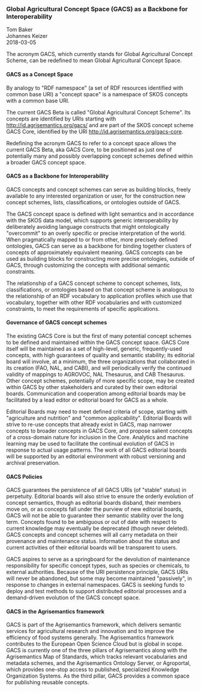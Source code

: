 ### Global Agricultural Concept Space (GACS) as a Backbone for Interoperability

Tom Baker <br>
Johannes Keizer <br>
2018-03-05

The acronym GACS, which currently stands for Global Agricultural Concept Scheme, can be redefined to mean Global Agricultural Concept Space.  

#### GACS as a Concept Space

By analogy to "RDF namespace" (a set of RDF resources identified with common base URI) a "concept space" is a namespace of SKOS concepts with a common base URI.

The current GACS Beta is called "Global Agricultural Concept Scheme".  Its concepts are identified by URIs starting with http://id.agrisemantics.org/gacs/ and are part of the SKOS concept scheme GACS Core, identified by the URI http://id.agrisemantics.org/gacs-core.

Redefining the acronym GACS to refer to a concept space allows the current GACS Beta, aka GACS Core, to be positioned as just one of potentially many and possibly overlapping concept schemes defined within a broader GACS concept space.

#### GACS as a Backbone for Interoperability

GACS concepts and concept schemes can serve as building blocks, freely available to any interested organization or user, for the construction new concept schemes, lists, classifications, or ontologies outside of GACS.

The GACS concept space is defined with light semantics and in accordance with the SKOS data model, which supports generic interoperability by deliberately avoiding language constructs that might ontologically "overcommit" to an overly specific or precise interpretation of the world.  When pragmatically mapped to or from other, more precisely defined ontologies, GACS can serve as a backbone for binding together clusters of concepts of approximately equivalent meaning.  GACS concepts can be used as building blocks for constructing more precise ontologies, outside of GACS, through customizing the concepts with additional semantic constraints.

The relationship of a GACS concept scheme to concept schemes, lists, classifications, or ontologies based on that concept scheme is analogous to the relationship of an RDF vocabulary to application profiles which use that vocabulary, together with other RDF vocabularies and with customized constraints, to meet the requirements of specific applications.  

#### Governance of GACS concept schemes

The existing GACS Core is but the first of many potential concept schemes to be defined and maintained within the GACS concept space.  GACS Core itself will be maintained as a set of high-level, generic, frequently-used concepts, with high guarantees of quality and semantic stability; its editorial board will involve, at a minimum, the three organizations that collaborated in its creation (FAO, NAL, and CABI), and will periodically verify the continued validity of mappings to AGROVOC, NAL Thesaurus, and CAB Thesaurus.  Other concept schemes, potentially of more specific scope, may be created within GACS by other stakeholders and curated by their own editorial boards.  Communication and cooperation among editorial boards may be facilitated by a lead editor or editorial board for GACS as a whole.

Editorial Boards may need to meet defined criteria of scope, starting with "agriculture and nutrition" and "common applicability".  Editorial Boards will strive to re-use concepts that already exist in GACS, map narrower concepts to broader concepts in GACS Core, and propose salient concepts of a cross-domain nature for inclusion in the Core.  Analytics and machine learning may be used to facilitate the continual evolution of GACS in response to actual usage patterns.  The work of all GACS editorial boards will be supported by an editorial environment with robust versioning and archival preservation.

#### GACS Policies

GACS guarantees the persistence of all GACS URIs (of "stable" status) in perpetuity.  Editorial boards will also strive to ensure the orderly evolution of concept semantics, though as editorial boards disband, their members move on, or as concepts fall under the purview of new editorial boards, GACS will not be able to guarantee their semantic stability over the long term.  Concepts found to be ambiguous or out of date with respect to current knowledge may eventually be deprecated (though never deleted).  GACS concepts and concept schemes will all carry metadata on their provenance and maintenance status.  Information about the status and current activities of their editorial boards will be transparent to users.

GACS aspires to serve as a springboard for the devolution of maintenance responsibility for specific concept types, such as species or chemicals, to external authorities.  Because of the URI persistence principle, GACS URIs will never be abandoned, but some may become maintained "passively", in response to changes in external namespaces.  GACS is seeking funds to deploy and test methods to support distributed editorial processes and a demand-driven evolution of the GACS concept space.

#### GACS in the Agrisemantics framework

GACS is part of the Agrisemantics framework, which delivers semantic services for agricultural research and innovation and to improve the efficiency of food systems generally. The Agrisemantics framework contributes to the European Open Science Cloud but is global in scope.  GACS is currently one of the three pillars of Agrisemantics along with the Agrisemantics Map of Standards, which tracks relevant vocabularies and metadata schemes, and the Agrisemantics Ontology Server, or Agroportal, which provides one-stop access to published, specialized Knowledge Organization Systems. As the third pillar, GACS provides a common space for publishing reusable concepts.
